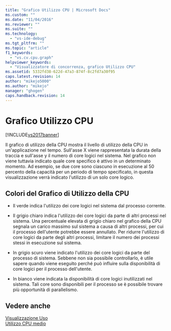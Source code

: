 ```yaml
---
title: "Grafico Utilizzo CPU | Microsoft Docs"
ms.custom: ""
ms.date: "11/04/2016"
ms.reviewer: ""
ms.suite: ""
ms.technology: 
  - "vs-ide-debug"
ms.tgt_pltfrm: ""
ms.topic: "article"
f1_keywords: 
  - "vs.cv.cpu.graph"
helpviewer_keywords: 
  - "Visualizzatore di concorrenza, grafico Utilizzo CPU"
ms.assetid: 5332fd38-622d-47a3-874f-8c2fd7a30f95
caps.latest.revision: 14
author: "mikejo5000"
ms.author: "mikejo"
manager: "ghogen"
caps.handback.revision: 14
---
```

# Grafico Utilizzo CPU
[!INCLUDE[vs2017banner](../code-quality/includes/vs2017banner.md)]

Il grafico di utilizzo della CPU mostra il livello di utilizzo della CPU in un'applicazione nel tempo.  Sull'asse X viene rappresentata la durata della traccia e sull'asse y il numero di core logici nel sistema.  Nel grafico non viene tuttavia indicato quale core specifico è attivo in un determinato momento.  Ad esempio, se due core sono ciascuno in esecuzione al 50 percento della capacità per un periodo di tempo specificato, in questa visualizzazione verrà indicato l'utilizzo di un solo core logico.  
  
## Colori del Grafico di Utilizzo della CPU  
  
-   Il verde indica l'utilizzo dei core logici nel sistema dal processo corrente.  
  
-   Il grigio chiaro indica l'utilizzo dei core logici da parte di altri processi nel sistema.  Una percentuale elevata di grigio chiaro nel grafico della CPU segnala un carico massimo sul sistema a causa di altri processi, per cui il processo dell'utente potrebbe essere annullato.  Per ridurre l'utilizzo di core logici da parte degli altri processi, limitare il numero dei processi stessi in esecuzione sul sistema.  
  
-   In grigio scuro viene indicato l'utilizzo dei core logici da parte del processo di sistema.  Sebbene non sia possibile controllarlo, è utile sapere quando viene eseguito perché può influire sulla disponibilità di core logici per il processo dell'utente.  
  
-   In bianco viene indicata la disponibilità di core logici inutilizzati nel sistema.  Tali core sono disponibili per il processo se è possibile trovare più opportunità di parallelismo.  
  
## Vedere anche  
 [Visualizzazione Uso](../profiling/utilization-view.md)   
 [Utilizzo CPU medio](../profiling/average-cpu-utilization.md)
